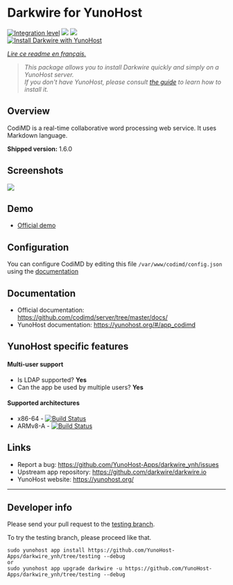 # Darkwire for YunoHost

[![Integration level](https://dash.yunohost.org/integration/codimd.svg)](https://dash.yunohost.org/appci/app/codimd) ![](https://ci-apps.yunohost.org/ci/badges/codimd.status.svg) ![](https://ci-apps.yunohost.org/ci/badges/codimd.maintain.svg)  
[![Install Darkwire with YunoHost](https://install-app.yunohost.org/install-with-yunohost.png)](https://install-app.yunohost.org/?app=codimd)

*[Lire ce readme en français.](./README_fr.md)*

> *This package allows you to install Darkwire quickly and simply on a YunoHost server.  
If you don't have YunoHost, please consult [the guide](https://yunohost.org/#/install) to learn how to install it.*

## Overview
CodiMD is a real-time collaborative word processing web service. It uses Markdown language.

**Shipped version:** 1.6.0

## Screenshots

![](https://demo.codimd.org/screenshot.png)

## Demo

* [Official demo](https://demo.codimd.org/)

## Configuration

You can configure CodiMD by editing this file `/var/www/codimd/config.json` using the [documentation](https://github.com/codimd/server/blob/master/docs/configuration.md)

## Documentation

 * Official documentation: https://github.com/codimd/server/tree/master/docs/
 * YunoHost documentation: https://yunohost.org/#/app_codimd

## YunoHost specific features

#### Multi-user support

* Is LDAP supported? **Yes**
* Can the app be used by multiple users? **Yes**

#### Supported architectures

* x86-64 - [![Build Status](https://ci-apps.yunohost.org/ci/logs/darkwire%20%28Apps%29.svg)](https://ci-apps.yunohost.org/ci/apps/darkwire/)
* ARMv8-A - [![Build Status](https://ci-apps-arm.yunohost.org/ci/logs/darkwire%20%28Apps%29.svg)](https://ci-apps-arm.yunohost.org/ci/apps/darkwire/)

## Links

 * Report a bug: https://github.com/YunoHost-Apps/darkwire_ynh/issues
 * Upstream app repository: https://github.com/darkwire/darkwire.io
 * YunoHost website: https://yunohost.org/

---

## Developer info

Please send your pull request to the [testing branch](https://github.com/YunoHost-Apps/darkwire_ynh/tree/testing).

To try the testing branch, please proceed like that.
```
sudo yunohost app install https://github.com/YunoHost-Apps/darkwire_ynh/tree/testing --debug
or
sudo yunohost app upgrade darkwire -u https://github.com/YunoHost-Apps/darkwire_ynh/tree/testing --debug
```
